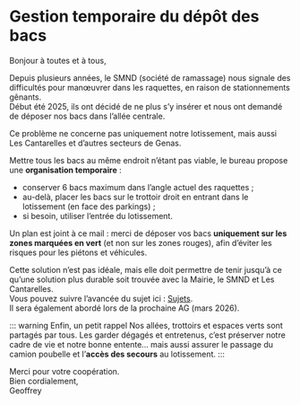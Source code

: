 # Gestion temporaire du dépôt des bacs

Bonjour à toutes et à tous,  

Depuis plusieurs années, le SMND (société de ramassage) nous signale des difficultés pour manœuvrer dans les raquettes, en raison de stationnements gênants.  
Début été 2025, ils ont décidé de ne plus s’y insérer et nous ont demandé de déposer nos bacs dans l’allée centrale.  

Ce problème ne concerne pas uniquement notre lotissement, mais aussi Les Cantarelles et d’autres secteurs de Genas.  

Mettre tous les bacs au même endroit n’étant pas viable, le bureau propose une **organisation temporaire** :  
- conserver 6 bacs maximum dans l’angle actuel des raquettes ;  
- au-delà, placer les bacs sur le trottoir droit en entrant dans le lotissement (en face des parkings) ;  
- si besoin, utiliser l’entrée du lotissement.  

Un plan est joint à ce mail : merci de déposer vos bacs **uniquement sur les zones marquées en vert** (et non sur les zones rouges), afin d’éviter les risques pour les piétons et véhicules.  

Cette solution n’est pas idéale, mais elle doit permettre de tenir jusqu’à ce qu’une solution plus durable soit trouvée avec la Mairie, le SMND et Les Cantarelles.  
Vous pouvez suivre l’avancée du sujet ici : [Sujets](/sujets).  
Il sera également abordé lors de la prochaine AG (mars 2026).  

::: warning Enfin, un petit rappel
Nos allées, trottoirs et espaces verts sont partagés par tous. Les garder dégagés et entretenus, c’est préserver notre cadre de vie et notre bonne entente… mais aussi assurer le passage du camion poubelle et l’**accès des secours** au lotissement.
:::

Merci pour votre coopération.  
Bien cordialement,  
Geoffrey  
